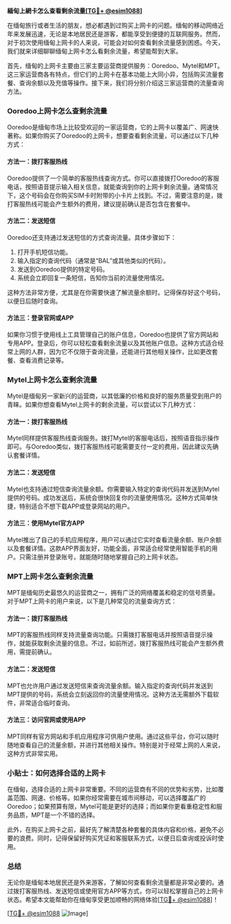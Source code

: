 **緬甸上網卡怎么查看剩余流量[[TG💪+ @esim1088](https://t.me/s/esim1088)]**

在缅甸旅行或者生活的朋友，想必都遇到过购买上网卡的问题。缅甸的移动网络近年来发展迅速，无论是本地居民还是游客，都能享受到便捷的互联网服务。然而，对于初次使用缅甸上网卡的人来说，可能会对如何查看剩余流量感到困惑。今天，我们就来详细聊聊缅甸上网卡怎么看剩余流量，希望能帮到大家。

首先，缅甸的上网卡主要由三家主要运营商提供服务：Ooredoo、Mytel和MPT。这三家运营商各有特点，但它们的上网卡在基本功能上大同小异，包括购买流量套餐、查询余额以及充值等操作。接下来，我们将分别介绍这三家运营商的流量查询方法。

### Ooredoo上网卡怎么查剩余流量

Ooredoo是缅甸市场上比较受欢迎的一家运营商，它的上网卡以覆盖广、网速快著称。如果你购买了Ooredoo的上网卡，想要查看剩余流量，可以通过以下几种方式：

#### 方法一：拨打客服热线
Ooredoo提供了一个简单的客服热线查询方式。你可以直接拨打Ooredoo的客服电话，按照语音提示输入相关信息，就能查询到你的上网卡剩余流量。通常情况下，这个号码会在你购买SIM卡时附带的小卡片上找到。不过，需要注意的是，拨打客服热线可能会产生额外的费用，建议提前确认是否包含在套餐中。

#### 方法二：发送短信
Ooredoo还支持通过发送短信的方式查询流量。具体步骤如下：
1. 打开手机短信功能。
2. 输入指定的查询代码（通常是“BAL”或其他类似的代码）。
3. 发送到Ooredoo提供的特定号码。
4. 系统会立即回复一条短信，告知你当前的流量使用情况。

这种方法非常方便，尤其是在你需要快速了解流量余额时。记得保存好这个号码，以便日后随时查询。

#### 方法三：登录官网或APP
如果你习惯于使用线上工具管理自己的账户信息，Ooredoo也提供了官方网站和专用APP。登录后，你可以轻松查看剩余流量以及其他账户信息。这种方式适合经常上网的人群，因为它不仅限于查询流量，还能进行其他相关操作，比如更改套餐、查看消费记录等。

### Mytel上网卡怎么查剩余流量

Mytel是缅甸另一家新兴的运营商，以其低廉的价格和良好的服务质量受到用户的青睐。如果你想查看Mytel上网卡的剩余流量，可以尝试以下几种方式：

#### 方法一：拨打客服热线
Mytel同样提供客服热线查询服务。拨打Mytel的客服电话后，按照语音指示操作即可。与Ooredoo类似，拨打客服热线可能需要支付一定的费用，因此建议先确认套餐详情。

#### 方法二：发送短信
Mytel也支持通过短信查询流量余额。你需要输入特定的查询代码并发送到Mytel提供的号码。成功发送后，系统会很快回复你的流量使用情况。这种方式简单快捷，特别适合不想下载APP或登录网站的用户。

#### 方法三：使用Mytel官方APP
Mytel推出了自己的手机应用程序，用户可以通过它实时查看流量余额、账户余额以及套餐详情。这款APP界面友好，功能全面，非常适合经常使用智能手机的用户。只需注册并登录账号，就能随时随地掌握自己的上网卡状态。

### MPT上网卡怎么查剩余流量

MPT是缅甸历史最悠久的运营商之一，拥有广泛的网络覆盖和稳定的信号质量。对于MPT上网卡的用户来说，以下是几种常见的流量查询方式：

#### 方法一：拨打客服热线
MPT的客服热线同样支持流量查询功能。只需拨打客服电话并按照语音提示操作，就能获取剩余流量的信息。不过，如前所述，拨打客服热线可能会产生额外费用，需提前确认。

#### 方法二：发送短信
MPT也允许用户通过发送短信来查询流量余额。输入指定的查询代码并发送到MPT提供的号码，系统会立刻返回你的流量使用情况。这种方法无需额外下载软件，非常适合临时查询。

#### 方法三：访问官网或使用APP
MPT同样有官方网站和手机应用程序可供用户使用。通过这些平台，你可以随时随地查看自己的流量余额，并进行其他相关操作。特别是对于经常上网的人来说，这种方式非常实用。

### 小贴士：如何选择合适的上网卡

在缅甸，选择合适的上网卡非常重要。不同的运营商有不同的优势和劣势，比如覆盖范围、网速、价格等。如果你经常需要在城市间移动，可以选择覆盖广的Ooredoo；如果预算有限，Mytel可能是更好的选择；而如果你更看重稳定性和服务品质，MPT是一个不错的选择。

此外，在购买上网卡之前，最好先了解清楚各种套餐的具体内容和价格，避免不必要的浪费。同时，记得保留好购买凭证和客服联系方式，以便日后查询或投诉时使用。

### 总结

无论你是缅甸本地居民还是外来游客，了解如何查看剩余流量都是非常必要的。通过拨打客服热线、发送短信或使用官方APP等方式，你可以轻松掌握自己的上网卡状态。希望本文能帮助你在缅甸享受更加顺畅的网络体验[[TG💪+ @esim1088](https://t.me/s/esim1088)]！

[[TG💪+ @esim1088](https://t.me/s/esim1088) ![Image](https://i.postimg.cc/4NQfJmqS/Snipaste-2025-05-13-00-14-12.png)]